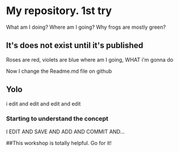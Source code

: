 # My repository. 1st try

What am I doing?
Where am I going? 
Why frogs are mostly green?



## It's does not exist until it's published

Roses are red, violets are blue
where am I going, WHAT i'm gonna do

Now I change the Readme.md file on github

## Yolo
i edit and edit and edit and edit


### Starting to understand the concept

I EDIT AND SAVE AND ADD AND COMMIT AND...


##This workshop is totally helpful.
Go for it!
